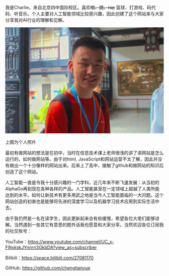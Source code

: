 我是Charlie，来自北京四中国际校区。喜欢~~唱、跳、rap~~ 篮球、打游戏、码代码、听音乐。个人主要对人工智能领域比较感兴趣，因此创建了这个网站来与大家分享我对AI行业的理解和见解。

<img src="img/me.jpg" alt="me" style="zoom:50%;" />

上图为个人照片

最初有做网站的想法是在初中，当时在信息技术课上老师很浅的讲了讲网站是怎么运行的，如何做网站等。由于对html, JavaScript和网站运营不太了解，因此并没有做出一个十分像样的网站出来。后来上了高中，接触了github和做网站的知识后创造了这个网站。

人工智能一直是令我十分感兴趣的一门学科，近几年来不断飞速发展：从当初的AlphaGo再到现在各种各样的产品。人工智能甚至在一定领域上超越了人类所能达到的水平。如何让新技术有更多用武之地是当今人工智能面临的一大问题。这个网站创造的初衷也是能够将先进的深度学习以及机器学习技术应用到实际生活中去。

由于我仍然是一名在读学生，因此更新起来会有些缓慢，希望各位大佬们能够谅解。当然遇到一些其它有意思的题外话我也愿意和大家分享。当然欢迎各位订阅我的社交账号：

YouTube：https://www.youtube.com/channel/UC_x-F9jxkskJYnnrn3GkbDA?view_as=subscriber

Bilibili：https://space.bilibili.com/27081170

GitHub: https://github.com/chengtianyue























